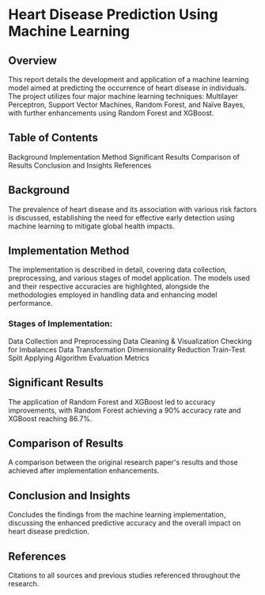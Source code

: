 # Heart Disease Prediction Using Machine Learning

## Overview
This report details the development and application of a machine learning model aimed at predicting the occurrence of heart disease in individuals. The project utilizes four major machine learning techniques: Multilayer Perceptron, Support Vector Machines, Random Forest, and Naïve Bayes, with further enhancements using Random Forest and XGBoost.

## Table of Contents
Background
Implementation Method
Significant Results
Comparison of Results
Conclusion and Insights
References

## Background
The prevalence of heart disease and its association with various risk factors is discussed, establishing the need for effective early detection using machine learning to mitigate global health impacts.

## Implementation Method
The implementation is described in detail, covering data collection, preprocessing, and various stages of model application. The models used and their respective accuracies are highlighted, alongside the methodologies employed in handling data and enhancing model performance.

### Stages of Implementation:

Data Collection and Preprocessing
Data Cleaning & Visualization
Checking for Imbalances
Data Transformation
Dimensionality Reduction
Train-Test Split
Applying Algorithm
Evaluation Metrics

## Significant Results
The application of Random Forest and XGBoost led to accuracy improvements, with Random Forest achieving a 90% accuracy rate and XGBoost reaching 86.7%.

## Comparison of Results
A comparison between the original research paper's results and those achieved after implementation enhancements.

## Conclusion and Insights
Concludes the findings from the machine learning implementation, discussing the enhanced predictive accuracy and the overall impact on heart disease prediction.

## References
Citations to all sources and previous studies referenced throughout the research.
